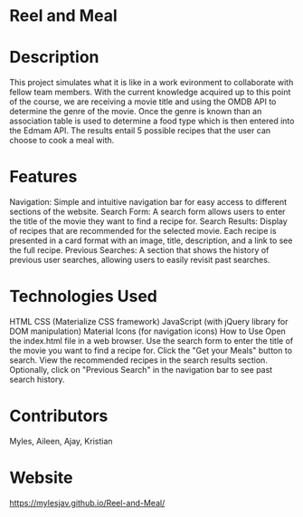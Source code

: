 # Reel and Meal

# Description

This project simulates what it is like in a work evironment to collaborate with fellow team members. With the current knowledge acquired up to this point of the course, we are receiving a movie title and using the OMDB API to determine the genre of the movie. Once the genre is known than an association table is used to determine a food type which is then entered into the Edmam API. The results entail 5 possible recipes that the user can choose to cook a meal with.

# Features

Navigation: Simple and intuitive navigation bar for easy access to different sections of the website.
Search Form: A search form allows users to enter the title of the movie they want to find a recipe for.
Search Results: Display of recipes that are recommended for the selected movie. Each recipe is presented in a card format with an image, title, description, and a link to see the full recipe.
Previous Searches: A section that shows the history of previous user searches, allowing users to easily revisit past searches.

# Technologies Used

HTML
CSS (Materialize CSS framework)
JavaScript (with jQuery library for DOM manipulation)
Material Icons (for navigation icons)
How to Use
Open the index.html file in a web browser.
Use the search form to enter the title of the movie you want to find a recipe for.
Click the "Get your Meals" button to search.
View the recommended recipes in the search results section.
Optionally, click on "Previous Search" in the navigation bar to see past search history.

# Contributors

Myles, Aileen, Ajay, Kristian

# Website

https://mylesjav.github.io/Reel-and-Meal/
